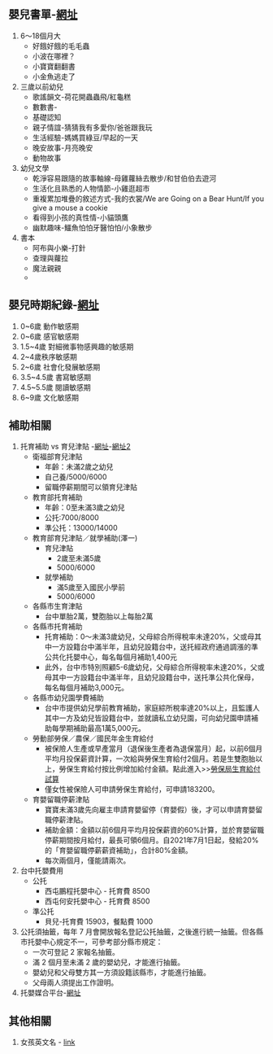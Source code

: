 ## 嬰兒書單-[網址](https://www.parenting.com.tw/article/5039539)
1. 6～18個月大
   + 好餓好餓的毛毛蟲
   + 小波在哪裡？
   + 小寶寶翻翻書
   + 小金魚逃走了
2. 三歲以前幼兒
   + 歌謠韻文-荷花開蟲蟲飛/紅龜糕
   + 數數書-
   + 基礎認知
   + 親子情誼-猜猜我有多愛你/爸爸跟我玩
   + 生活經驗-媽媽買綠豆/早起的一天
   + 晚安故事-月亮晚安
   + 動物故事
3. 幼兒文學
   + 乾淨容易跟隨的故事軸線-母雞蘿絲去散步/和甘伯伯去遊河
   + 生活化且熟悉的人物情節-小雞逛超市
   + 重複累加堆疊的敘述方式-我的衣裳/We are Going on a Bear Hunt/If you give a mouse a cookie
   + 看得到小孩的真性情-小貓頭鷹
   + 幽默趣味-鱷魚怕怕牙醫怕怕/小象散步
4. 書本
   + 阿布與小樂-打針
   + 查理與蘿拉
   + 魔法親親
   + 

## 嬰兒時期紀錄-[網址](https://poppy00630.pixnet.net/blog/post/321676128-%E8%92%99%E7%89%B9%E6%A2%AD%E5%88%A9%E8%82%B2%E5%85%92%E6%9B%B8%E8%AE%80%E6%9B%B8%E7%AD%86%E8%A8%98%26%E5%BF%83%E5%BE%97)
1. 0~6歲 動作敏感期
2. 0~6歲 感官敏感期
3. 1.5~4歲 對細微事物感興趣的敏感期
4. 2~4歲秩序敏感期
6. 2~6歲 社會化發展敏感期
7. 3.5~4.5歲 書寫敏感期
8. 4.5~5.5歲 閱讀敏感期
9. 6~9歲 文化敏感期

## 補助相關
1. 托育補助 vs 育兒津貼 -[網址](https://www.parenting.com.tw/article/5091069)-[網址2](https://tw.news.yahoo.com/%E5%8F%B0%E4%B8%AD%E5%B8%82%E8%82%B2%E5%85%92%E6%B4%A5%E8%B2%BC-%E6%89%98%E8%82%B2%E8%A3%9C%E5%8A%A9-%E5%B0%B1%E5%AD%B8%E8%A3%9C%E5%8A%A9-%E7%94%9F%E8%82%B2%E7%8D%8E%E5%8B%B5%E9%87%91-%E7%94%9F%E8%82%B2%E7%B5%A6%E4%BB%98-%E8%A1%9B%E7%A6%8F%E9%83%A8-%E6%95%99%E8%82%B2%E9%83%A8-012800632.html?guccounter=1&guce_referrer=aHR0cHM6Ly93d3cuZ29vZ2xlLmNvbS8&guce_referrer_sig=AQAAAFz7vfWMDd3GG90TdqzeIj8ZEeczUMucwveBnCuq2XXgA-6nWBpQ5zcYeI9PawznGXSZsWciRhm8fGQDnueYkwbcGiTJ63ozuF5U4c1Bvm5x1ZqWwTNvtnK1QHgSFiLXD_hkZo2XMKD7EXTJeJtSjsfNJxia3KxdaDjMtk65tTVN)
   + 衛福部育兒津貼
     + 年齡：未滿2歲之幼兒
     + 自己養/5000/6000
     + 留職停薪期間可以領育兒津貼
   + 教育部托育補助
     + 年齡：0至未滿3歲之幼兒
     + 公托:7000/8000
     + 準公托：13000/14000
   + 教育部育兒津貼／就學補助(澤一)
     + 育兒津貼
       + 2歲至未滿5歲
       + 5000/6000
     + 就學補助
       + 滿5歲至入國民小學前
       + 5000/6000
   + 各縣市生育津貼
     + 台中單胎2萬，雙胞胎以上每胎2萬
   + 各縣市托育補助
     + 托育補助：0～未滿3歲幼兒，父母綜合所得稅率未達20%，父或母其中一方設籍台中滿半年，且幼兒設籍台中，送托經政府通過調漲的準公共化托嬰中心，每名每個月補助1,400元
     + 此外，台中市特別照顧5-6歲幼兒，父母綜合所得稅率未達20%，父或母其中一方設籍台中滿半年，且幼兒設籍台中，送托準公共化保母，每名每個月補助3,000元。
   + 各縣市幼兒園學費補助
     + 台中市提供幼兒學前教育補助，家庭綜所稅率達20%以上，且監護人其中一方及幼兒皆設籍台中，並就讀私立幼兒園，可向幼兒園申請補助每學期補助最高1萬5,000元。
   + 勞動部勞保／農保／國民年金生育給付
     + 被保險人生產或早產當月（退保後生產者為退保當月）起，以前6個月平均月投保薪資計算，一次給與勞保生育給付2個月。若是生雙胞胎以上，勞保生育給付按比例增加給付金額。點此進入>>[勞保局生育給付試算](https://www.bli.gov.tw/0100393.html)
     + 僅女性被保險人可申請勞保生育給付，可申請183200。
   + 育嬰留職停薪津貼
     + 寶寶未滿3歲先向雇主申請育嬰留停（育嬰假）後，才可以申請育嬰留職停薪津貼。
     + 補助金額：金額以前6個月平均月投保薪資的60%計算，並於育嬰留職停薪期間按月給付，最長可領6個月。自2021年7月1日起，發給20%的「育嬰留職停薪薪資補助」，合計80%金額。
     + 每次兩個月，僅能請兩次。
2. 台中托嬰費用
   + 公托
     + 西屯鵬程托嬰中心 - 托育費	8500
     + 西屯何安托嬰中心 - 托育費	8500
   + 準公托
     + 貝兒-托育費	15903，餐點費 1000
3. 公托須抽籤，每年 7 月會開放報名登記公托抽籤，之後進行統一抽籤。但各縣市托嬰中心規定不一，可參考部分縣市規定：
   + 一次可登記 2 家報名抽籤。
   + 滿 2 個月至未滿 2 歲的嬰幼兒，才能進行抽籤。
   + 嬰幼兒和父母雙方其一方須設籍該縣市，才能進行抽籤。
   + 父母兩人須提出工作證明。
4. 托嬰媒合平台-[網址](https://ncwisweb.sfaa.gov.tw/home/index)
## 其他相關
1. 女孩英文名 - [link](https://www.youtube.com/watch?v=SoVONl6WpZ8)


   
